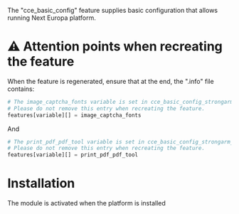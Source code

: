The "cce_basic_config" feature supplies basic configuration that allows
running Next Europa platform.

# :warning:  Attention points when recreating the feature

When the feature is regenerated, ensure that at the end, the ".info" file contains:

```php
# The image_captcha_fonts variable is set in cce_basic_config_strongarm_alter().
# Please do not remove this entry when recreating the feature.
features[variable][] = image_captcha_fonts
```

And 

```php
# The print_pdf_pdf_tool variable is set in cce_basic_config_strongarm_alter().
# Please do not remove this entry when recreating the feature.
features[variable][] = print_pdf_pdf_tool
```

# Installation

The module is activated when the platform is installed

